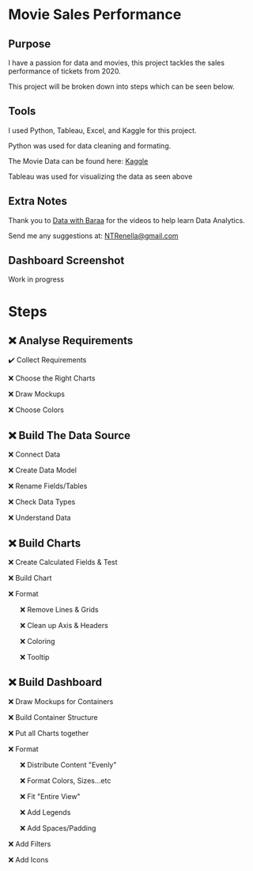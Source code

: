 # Movie Sales Performance
## Purpose
I have a passion for data and movies, this project tackles the sales performance of tickets from 2020.

This project will be broken down into steps which can be seen below.

## Tools
I used Python, Tableau, Excel, and Kaggle for this project.

Python was used for data cleaning and formating.

The Movie Data can be found here: [Kaggle](https://www.kaggle.com/datasets/arashnic/cinema-ticket/data)

Tableau was used for visualizing the data as seen above

## Extra Notes

Thank you to [Data with Baraa](https://www.youtube.com/@DataWithBaraa) for the videos to help learn Data Analytics. 

Send me any suggestions at: NTRenella@gmail.com

## Dashboard Screenshot

Work in progress

# Steps
## :x: Analyse Requirements

:heavy_check_mark: Collect Requirements

:x: Choose the Right Charts

:x: Draw Mockups

:x: Choose Colors

## :x: Build The Data Source

:x: Connect Data

:x: Create Data Model

:x: Rename Fields/Tables

:x: Check Data Types

:x: Understand Data

## :x: Build Charts

:x: Create Calculated Fields & Test

:x: Build Chart

:x: Format

&nbsp; &nbsp; &nbsp; :x: Remove Lines & Grids

&nbsp; &nbsp; &nbsp; :x: Clean up Axis & Headers

&nbsp; &nbsp; &nbsp; :x: Coloring

&nbsp; &nbsp; &nbsp; :x: Tooltip

## :x: Build Dashboard

:x: Draw Mockups for Containers

:x: Build Container Structure

:x: Put all Charts together

:x: Format

&nbsp; &nbsp; &nbsp; :x: Distribute Content "Evenly"

&nbsp; &nbsp; &nbsp; :x: Format Colors, Sizes...etc

&nbsp; &nbsp; &nbsp; :x: Fit "Entire View"

&nbsp; &nbsp; &nbsp; :x: Add Legends

&nbsp; &nbsp; &nbsp; :x: Add Spaces/Padding

:x: Add Filters

:x: Add Icons